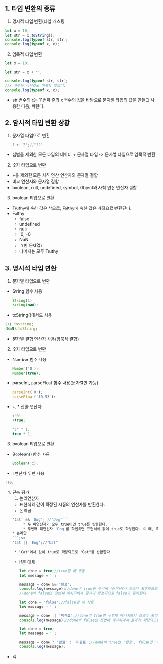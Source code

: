 ## 1. 타입 변환의 종류
1) 명시적 타입 변환(타입 캐스팅)
```jsx
let x = 10;
let str = x.toString();
console.log(typeof str, str);
console.log(typeof x, x);
```
2) 암묵적 타입 변환
```jsx
let x = 10;

let str = x + '';

console.log(typeof str, str);
//x 변수는 아무것도 바뀌지 않았다. 
console.log(typeof x, x);
```
* str 변수의 x는 11번째 줄의 x 변수의 값을 바탕으로 문자열 타입의 값을 만들고 사용한 다음, 버린다.
## 2. 암시적 타입 변환 상황
1. 문자열 타입으로 변환
     ```jsx
     1 + '2';//"12"
     ```
* 심벌을 제외한 모든 타입의 데이터 + 문자열 타입  -> 문자열 타입으로 암묵적 변환
2. 숫자 타입으로 변환
* +를 제외한 모든 사칙 연산 연산자와 문자열 결합
* 비교 연산자와 문자열 결합
* boolean, null, undefined, symbol, Object와 사칙 연산 연산자 결합
3. boolean 타입으로 변환
* Truthy에 속한 값은 참으로, Falthy에 속한 값은 거짓으로 변환된다.
* Falthy
     * false
     * undefined
     * null
     * '0, -0
     * NaN
     * ''(빈 문자열)
     * 나머지는 모두 Truthy

## 3. 명시적 타입 변환
1. 문자열 타입으로 변환
* String 함수 사용
  ```jsx
  String(1);
  String(NaN);
  ```
* toString()메서드 사용
```jsx
(1).toString;
(NaN).toString;
```
* 문자열 결합 연산자 사용(암묵적 결합)
2. 숫자 타입으로 변환
* Number 함수 사용
  ```jsx
  Number('0');
  Number(true);
  ```
* parseInt, parseFloat 함수 사용(문자열만 가능)
  ```jsx
  parseInt('0');
  parseFloat('10.53');
* +, * 산술 연산자
  ```jsx
  +'0';
  +true;

  '0' * 1;
  true * 1;
  ```
3. boolean 타입으로 변환
* Boolean() 함수 사용
  ```jsx
  Boolean('x);
  ```
* ! 연산자 두번 사용
```jsx
!!0;
```
4. 단축 평가
   1) 논리연산자
   * 표현식의 값이 확정된 시점의 연산자를 반환한다. 
   * 논리곱
   ```jsx
   'Cat' && 'Dog'; //"Dog"```
        * 두 피연산자가 모두 true이면 true를 반환한다.
        * 두번째 피연산자 'Dog'를 확인하면 표현식의 값이 true로 확정된다. 이 때, 확정된 시점의 피연산자 'Dog'를 반환한다.
   * 논리합
   ```jsx
   'Cat || 'Dog';//"Cat"
   ```
        * 'Cat'에서 값이 true로 확정되므로 "Cat"를 반환한다.
   * if문 대체
     ```jsx
     let done = true;//true일 때 작동
     let message = '';
     
     message = done && '완료';
     console.log(message);//done이 true면 두번째 메시지에서 결과가 확정되므로 '완료'가 출력된다.
     //done이 false면 첫번째 메시지에서 결과가 확정되므로 false가 출력된다.
     ```
     ```jsx
     let done = 'false';//false일 때 작동
     let message = '';

     message = done || '미완료';//done이 true면 두번째 메시지에서 결과가 확정되므로 '미완료'를 출력된다.
     console.log(message);//done이 false면 첫번째 메시지에서 결과가 확정되므로 false가 출력된다. 
     ```
     ```jsx
     let done = true;
     let message = '';

     message = done ? '완료' : '미완료';//done이 true면 '완료', false면 '미완료' 출력
     console.log(message);
  * 객

